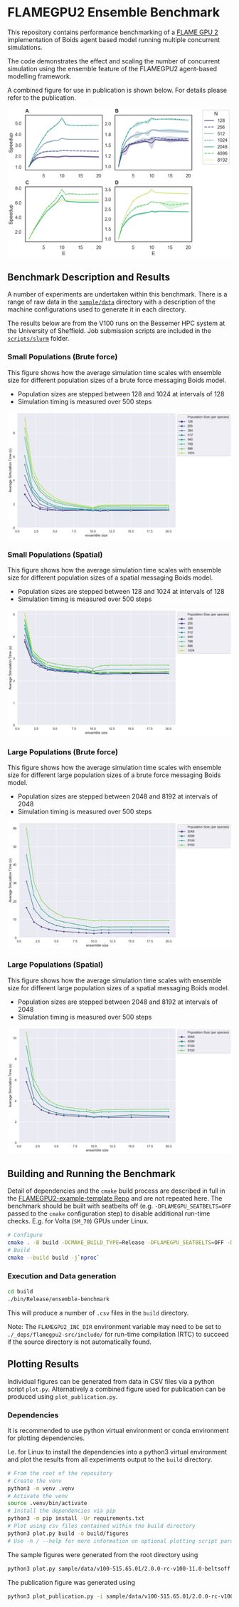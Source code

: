 # FLAMEGPU2 Ensemble Benchmark

This repository contains performance benchmarking of a [FLAME GPU 2](https://github.com/FLAMEGPU/FLAMEGPU2) implementation of Boids agent based model running multiple concurrent simulations.

The code demonstrates the effect and scaling the number of concurrent simulation using the ensemble feature of the FLAMEGPU2 agent-based modelling framework.

A combined figure for use in publication is shown below. For details please refer to the publication.

[![Combined Benchmark Figure](sample/figures/v100-515.65.01/2.0.0-rc-v100-11.0-beltsoff/paper_figure.png)](sample/figures/v100-515.65.01/2.0.0-rc-v100-11.0-beltsoff/paper_figure.png)

## Benchmark Description and Results

A number of experiments are undertaken within this benchmark. There is a range of raw data in the [`sample/data`](sample/data) directory with a description of the machine configurations used to generate it in each directory.

The results below are from the V100 runs on the Bessemer HPC system at the University of Sheffield. Job submission scripts are included in the [`scripts/slurm`](scripts/slurm) folder.

### Small Populations (Brute force)

This figure shows how the average simulation time scales with ensemble size for different population sizes of a brute force messaging Boids model.

+ Population sizes are stepped between 128 and 1024 at intervals of 128
+ Simulation timing is measured over 500 steps

![sample/figures/v100-515.65.01/2.0.0-rc-v100-11.0-beltsoff/small--small_pop_brute_force.png](sample/figures/v100-515.65.01/2.0.0-rc-v100-11.0-beltsoff/small--small_pop_brute_force.png)

### Small Populations (Spatial)

This figure shows how the average simulation time scales with ensemble size for different population sizes of a spatial messaging Boids model.

+ Population sizes are stepped between 128 and 1024 at intervals of 128
+ Simulation timing is measured over 500 steps

![sample/figures/v100-515.65.01/2.0.0-rc-v100-11.0-beltsoff/small--small_pop.png](sample/figures/v100-515.65.01/2.0.0-rc-v100-11.0-beltsoff/small--small_pop.png)

### Large Populations (Brute force)

This figure shows how the average simulation time scales with ensemble size for different large population sizes of a brute force messaging Boids model.

+ Population sizes are stepped between 2048 and 8192 at intervals of 2048
+ Simulation timing is measured over 500 steps

![sample/figures/v100-515.65.01/2.0.0-rc-v100-11.0-beltsoff/large--large_pop_brute_force.png](sample/figures/v100-515.65.01/2.0.0-rc-v100-11.0-beltsoff/large--large_pop_brute_force.png)

### Large Populations (Spatial)

This figure shows how the average simulation time scales with ensemble size for different large population sizes of a spatial messaging Boids model.

+ Population sizes are stepped between 2048 and 8192 at intervals of 2048
+ Simulation timing is measured over 500 steps

![sample/figures/v100-515.65.01/2.0.0-rc-v100-11.0-beltsoff/large--large_pop.png](sample/figures/v100-515.65.01/2.0.0-rc-v100-11.0-beltsoff/large--large_pop.png)

## Building and Running the Benchmark

Detail of dependencies and the `cmake` build process are described in full in the [FLAMEGPU2-example-template Repo](https://github.com/FLAMEGPU/FLAMEGPU2-example-template) and are not repeated here. The benchmark should be built with seatbelts off (e.g. `-DFLAMEGPU_SEATBELTS=OFF` passed to the `cmake` configuration step) to disable additional run-time checks. E.g. for Volta (`SM_70`) GPUs under Linux.

```bash
# Configure 
cmake . -B build -DCMAKE_BUILD_TYPE=Release -DFLAMEGPU_SEATBELTS=OFF -DCMAKE_CUDA_ARCHITECTURES=70
# Build
cmake --build build -j`nproc` 
```

### Execution and Data generation

```bash
cd build
./bin/Release/ensemble-benchmark 
```

This will produce a number of `.csv` files in the `build` directory.

Note: The `FLAMEGPU2_INC_DIR` environment variable may need to be set to `./_deps/flamegpu2-src/include/` for run-time compilation (RTC) to succeed if the source directory is not automatically found.

## Plotting Results

Individual figures can be generated from data in CSV files via a python script `plot.py`. Alternatively a combined figure used for publication can be produced using `plot_publication.py`.

### Dependencies

It is recommended to use python virtual environment or conda environment for plotting dependencies.

I.e. for Linux to install the dependencies into a python3 virtual environment and plot the results from all experiments output to the `build` directory.

```bash
# From the root of the repository
# Create the venv
python3 -m venv .venv
# Activate the venv
source .venv/bin/activate
# Install the dependencies via pip
python3 -m pip install -Ur requirements.txt
# Plot using csv files contained within the build directory
python3 plot.py build -o build/figures
# Use -h / --help for more information on optional plotting script parameters.
```

The sample figures were generated from the root directory using

```bash
python3 plot.py sample/data/v100-515.65.01/2.0.0-rc-v100-11.0-beltsoff -o sample/figures/v100-515.65.01/2.0.0-rc-v100-11.0-beltsoff
```

The publication figure was generated using 

```bash
python3 plot_publication.py -i sample/data/v100-515.65.01/2.0.0-rc-v100-11.0-beltsoff -o sample/figures/v100-515.65.01/2.0.0-rc-v100-11.0-beltsoff
```
